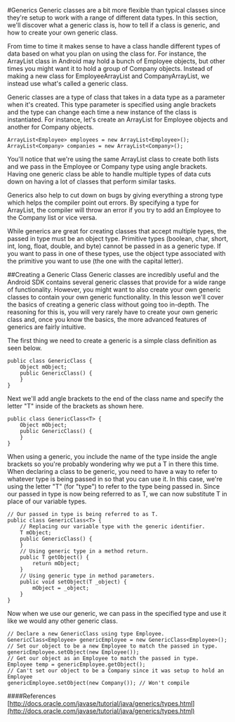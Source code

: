 #Generics
Generic classes are a bit more flexible than typical classes since they're setup to work with a range of different data types. In this section, we'll discover what a generic class is, how to tell if a class is generic, and how to create your own generic class.

From time to time it makes sense to have a class handle different types of data based on what you plan on using the class for. For instance, the ArrayList class in Android may hold a bunch of Employee objects, but other times you might want it to hold a group of Company objects. Instead of making a new class for EmployeeArrayList and CompanyArrayList, we instead use what's called a generic class.

Generic classes are a type of class that takes in a data type as a parameter when it's created. This type parameter is specified using angle brackets and the type can change each time a new instance of the class is instantiated. For instance, let's create an ArrayList for Employee objects and another for Company objects.

```
ArrayList<Employee> employees = new ArrayList<Employee>();
ArrayList<Company> companies = new ArrayList<Company>();
```

You'll notice that we're using the same ArrayList class to create both lists and we pass in the Employee or Company type using angle brackets. Having one generic class be able to handle multiple types of data cuts down on having a lot of classes that perform similar tasks. 

Generics also help to cut down on bugs by giving everything a strong type which helps the compiler point out errors. By specifying a type for ArrayList, the compiler will throw an error if you try to add an Employee to the Company list or vice versa.

While generics are great for creating classes that accept multiple types, the passed in type must be an object type. Primitive types (boolean, char, short, int, long, float, double, and byte) cannot be passed in as a generic type. If you want to pass in one of these types, use the object type associated with the primitive you want to use (the one with the capital letter).

##Creating a Generic Class
Generic classes are incredibly useful and the Android SDK contains several generic classes that provide for a wide range of functionality. However, you might want to also create your own generic classes to contain your own generic functionality. In this lesson we'll cover the basics of creating a generic class without going too in-depth. The reasoning for this is, you will very rarely have to create your own generic class and, once you know the basics, the more advanced features of generics are fairly intuitive.

The first thing we need to create a generic is a simple class definition as seen below.

```
public class GenericClass {
	Object mObject;
	public GenericClass() {
	}
}
```

Next we'll add angle brackets to the end of the class name and specify the letter "T" inside of the brackets as shown here.

```
public class GenericClass<T> {
	Object mObject;
	public GenericClass() {
	}
}
```

When using a generic, you include the name of the type inside the angle brackets so you're probably wondering why we put a T in there this time. When declaring a class to be generic, you need to have a way to refer to whatever type is being passed in so that you can use it. In this case, we're using the letter "T" (for "type") to refer to the type being passed in. Since our passed in type is now being referred to as T, we can now substitute T in place of our variable types.

```
// Our passed in type is being referred to as T.
public class GenericClass<T> {
	// Replacing our variable type with the generic identifier.
	T mObject;
	public GenericClass() {
	}
	// Using generic type in a method return.
	public T getObject() {
		return mObject;
	}
	// Using generic type in method parameters.
	public void setObject(T _object) {
		mObject = _object;
	}
}
```

Now when we use our generic, we can pass in the specified type and use it like we would any other generic class.

```
// Declare a new GenericClass using type Employee.
GenericClass<Employee> genericEmployee = new GenericClass<Employee>();
// Set our object to be a new Employee to match the passed in type.
genericEmployee.setObject(new Employee());
// Get our object as an Employee to match the passed in type.
Employee temp = genericEmployee.getObject();
// Can't set our object to be a Company since it was setup to hold an Employee
genericEmployee.setObject(new Company()); // Won't compile
```

####References
[http://docs.oracle.com/javase/tutorial/java/generics/types.html](http://docs.oracle.com/javase/tutorial/java/generics/types.html)